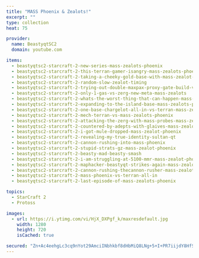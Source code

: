 ```yaml
---
title: "MASS Phoenix & Zealots!"
excerpt: ""
type: collection
heat: 75

provider:
  name: BeastyqtSC2
  domain: youtube.com

items:
  - beastyqtsc2-starcraft-2-new-series-mass-zealots-phoenix
  - beastyqtsc2-starcraft-2-this-terran-gamer-isangry-mass-zealots-phoenix
  - beastyqtsc2-starcraft-2-taking-a-cheeky-gold-base-with-mass-zealot-phoenix
  - beastyqtsc2-starcraft-2-random-slow-zealot-timing
  - beastyqtsc2-starcraft-2-trying-out-double-maxpax-proxy-gate-build-vs-terran
  - beastyqtsc2-starcraft-2-only-1-gas-vs-zerg-new-meta-mass-zealots
  - beastyqtsc2-starcraft-2-whats-the-worst-thing-that-can-happen-mass-zealots-phoenix
  - beastyqtsc2-starcraft-2-expanding-to-the-island-base-mass-zealots-phoenix
  - beastyqtsc2-starcraft-2-one-base-chargelot-all-in-vs-terran-mass-zealots-phoenix
  - beastyqtsc2-starcraft-2-mech-terran-vs-mass-zealots-phoenix
  - beastyqtsc2-starcraft-2-attacking-the-zerg-with-mass-probes-mass-zealot-phoenix
  - beastyqtsc2-starcraft-2-countered-by-adepts-with-glaives-mass-zealot-phoenix
  - beastyqtsc2-starcraft-2-i-got-mule-dropped-mass-zealot-phoenix
  - beastyqtsc2-starcraft-2-revealing-my-true-identity-sultan-qt
  - beastyqtsc2-starcraft-2-cannon-rushing-into-mass-phoenix
  - beastyqtsc2-starcraft-2-stupid-strats-gz-mass-zealot-phoenix
  - beastyqtsc2-starcraft-2-beasty-mad-beasty-smash
  - beastyqtsc2-starcraft-2-i-am-struggling-at-5100-mmr-mass-zealot-phoenix
  - beastyqtsc2-starcraft-2-maphacker-beastyqt-strikes-again-mass-zealot-phoenix
  - beastyqtsc2-starcraft-2-cannon-rushing-thecannon-rusher-mass-zealot-phoenix
  - beastyqtsc2-starcraft-2-mass-phoenix-vs-terran-all-in
  - beastyqtsc2-starcraft-2-last-episode-of-mass-zealots-phoenix

topics:
  - StarCraft 2
  - Protoss

images:
  - url: https://i.ytimg.com/vi/HjX_DXPgf_k/maxresdefault.jpg
    width: 1280
    height: 720
    isCached: true

secured: "Zn+Ac4eehgLc3cq9nYot29AmciINbhkbf8dHbMiQ8LNg+5+I+PR7iijdY8HfSj+S3K4TTzOYubqIZGz09aeSEkKghqR9WZwIZI3m+EbkMnJpqzKKV/s78QB4Et6XjlbVMothAR+gHHZNMBP4RbxguRFjp6iKaMqfE4tZo8WlY1WK31T9Nu9kS3zhBPxCqWufysHgqw+4dbZ1jG0K3JZBTDoRSN6/bmDNty0AqgD0NtY6V5ZLnP2QMqJMgt+tpWgC7DoODruaICPrvjbkpUUoNReVXTtz74oHieOlO73lF78QsmZuOd7/b3MMJ2iSqLoWqt5/AdV5oX9rofODkorhg87F5ioakP3HloJOtmxoon0=;iekfhJ56LZ/ubNeU9K4GBQ=="
---
```


